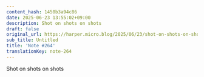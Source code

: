 ```yaml
---
content_hash: 1450b3a94c86
date: 2025-06-23 13:55:02+09:00
description: Shot on shots on shots
draft: false
original_url: https://harper.micro.blog/2025/06/23/shot-on-shots-on-shots.html
sub_title: Untitled
title: 'Note #264'
translationKey: note-264
---
```


Shot on shots on shots